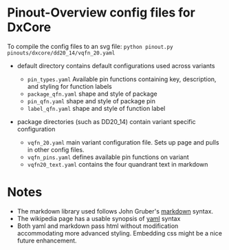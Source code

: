 # Pinout-Overview config files for DxCore

To compile the config files to an svg file:
`python pinout.py pinouts/dxcore/dd20_14/vqfn_20.yaml`

 * default directory contains default configurations used across variants
   * `pin_types.yaml`   Available pin functions containing key, description,
   and styling for function labels
   * `package_qfn.yaml` shape and style of package
   * `pin_qfn.yaml`     shape and style of package pin
   * `label_qfn.yaml`   shape and style of function label
   
 * package directories (such as DD20_14) contain variant specific configuration
   * `vqfn_20.yaml`     main variant configuration file.  Sets up page and
   pulls in other config files.
   * `vqfn_pins.yaml`   defines available pin functions on variant
   * `vqfn20_text.yaml` contains the four quandrant text in markdown

# Notes
  * The markdown library used follows John Gruber's
  [markdown](https://daringfireball.net/projects/markdown/syntax) syntax.
  * The wikipedia page has a usable synopsis of
  [yaml](https://en.wikipedia.org/wiki/YAML) syntax
  * Both yaml and markdown pass html without modification accommodating more
  advanced styling.  Embedding css might be a nice future enhancement.

